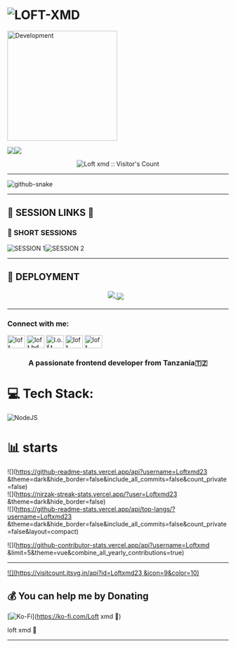 # ![LOFT-XMD](https://readme-typing-svg.demolab.com?font=Roboto&size=26&weight=600&pause=1000&color=FF69B4&center=true&vCenter=true&width=600&lines=✨+HELOO😁!+WELCOME+TO+LOFT-XMD;🔥+ULTIMATE+WHATSAPP+BOT+WITH+300%2B+FEATURES;⚡+FASTEST+•+MOST+ADVANCED+•+USER+FRIENDLY)


<img alt="Development" width="250" src="https://media2.giphy.com/media/W9tBvzTXkQopi/giphy.gif?cid=6c09b952xu6syi1fyqfyc04wcfk0qvqe8fd7sop136zxfjyn&ep=v1_internal_gif_by_id&rid=giphy.gif&ct=g" /> </p>
<a><img src='https://i.imgur.com/LyHic3i.gif'/></a><a><img src='https://i.imgur.com/LyHic3i.gif'/></a>

</p>
<p align="center"><img src="https://profile-counter.glitch.me/{abdallahsalimjuma}/count.svg" alt="Loft xmd :: Visitor's Count" /></p>

---

  <!-- Snake Code Contribution Map -->
  <picture>
    <source media="(prefers-color-scheme: dark)" srcset="https://cdn.jsdelivr.net/gh/Aoudumber-Bade/Aoudumber-Bade/profile-snake-contrib/github-contribution-grid-snake-dark.svg" />
    <source media="(prefers-color-scheme: light)" srcset="https://cdn.jsdelivr.net/gh/Aoudumber-Bade/Aoudumber-Bade/profile-snake-contrib/github-contribution-grid-snake.svg" />
    <img alt="github-snake" src="https://cdn.jsdelivr.net/gh/Aoudumber-Bade/Aoudumber-Bade/profile-snake-contrib/github-contribution-grid-snake-dark.svg" />
  </picture>
  









---

## 🌟 **SESSION LINKS** 🌟
### 🔷 SHORT SESSIONS
![SESSION 1](https://img.shields.io/badge/_𝗦𝗘𝗦𝗦𝗜𝗢𝗡_1-8A2BE2?style=for-the-badge&logo=heroku)![SESSION 2](https://img.shields.io/badge/_𝗦𝗘𝗦𝗦𝗜𝗢𝗡_2-FF69B4?style=for-the-badge&logo=heroku)

---

## 🚀 **DEPLOYMENT**  
<div align="center" style="margin: 20px 0;">
  <a href="https://gd-sdeploy.vercel.app/">
    <img src="https://img.shields.io/badge/HEROKU-430098?style=for-the-badge&logo=heroku&logoColor=white">
</a>
<a href="https://app.koyeb.com/deploy?type=git&repository=https://github.com/DASTAGHIR/PRINCEMD&branch=main&name=princegds&builder=dockerfile&env[SESSION_ID]=&env[BOT_NAME]=PRINCE-MD&env[OWNER_NUMBER]=6281220527432%3B%E2%9D%A3%EF%B8%8FPRINCE+THE+DEVELOPER&env[MODE]=public&env[PREFIX]=&env[antidelete]=all&env[DATABASE_URL]=&env[ANTI_LINK]=true&env[AutoReaction]=false&env[STATUSVIEW]=true&env[STATUS_MSG]=Your+Status+has+been+seen+by+Prince+bot&env[REJECTSCALLS]=false&env[CALLMSG]=For+now+calls+are+restricted+by+my+owner&env[ANTIFAKE_USERS]=1%2C212%2C63%2C44&env[AUTO_APPROVE_USERS]=92%2C880&env[PACK_NAME]=Prince%F0%9F%92%96&env[DL_MSG]=_📥DOWNLOADED+SUCCESSFULLY✅_&env[STATUSVIEW]=true&env[StatusEmojies]=♥️%2C🤗%2C❤️%2C💞%2C❣️%2C💙%2C💛%2C🤍%2C💚%2C😍%2C🥰%2C💝%2C💖%2C💗%2C💓%2C💞%2C💕%2C❣️%2C💘%2C💟%2C🖤%2C🤎%2C💜%2C💫%2C🌸">
    <img src="https://img.shields.io/badge/KOYEB-000000?style=for-the-badge&logo=koyeb" style="vertical-align: middle; margin-right: 10px;">
</a>
</div>

---


<h3 align="left">Connect with me:</h3>
<p align="left">
<a href="https://twitter.com/loft" target="blank"><img align="center" src="https://raw.githubusercontent.com/rahuldkjain/github-profile-readme-generator/master/src/images/icons/Social/twitter.svg" alt="loft" height="30" width="40" /></a>
<a href="https://fb.com/loft hd" target="blank"><img align="center" src="https://raw.githubusercontent.com/rahuldkjain/github-profile-readme-generator/master/src/images/icons/Social/facebook.svg" alt="loft hd" height="30" width="40" /></a>
<a href="https://instagram.com/l.o.f.t" target="blank"><img align="center" src="https://raw.githubusercontent.com/rahuldkjain/github-profile-readme-generator/master/src/images/icons/Social/instagram.svg" alt="l.o.f.t" height="30" width="40" /></a>
<a href="https://www.youtube.com/c/loft xmd" target="blank"><img align="center" src="https://raw.githubusercontent.com/rahuldkjain/github-profile-readme-generator/master/src/images/icons/Social/youtube.svg" alt="loft xmd" height="30" width="40" /></a>
<a href="https://auth.geeksforgeeks.org/user/loft" target="blank"><img align="center" src="https://raw.githubusercontent.com/rahuldkjain/github-profile-readme-generator/master/src/images/icons/Social/geeks-for-geeks.svg" alt="loft" height="30" width="40" /></a>
</p>

<h3 align="center">A passionate frontend developer from Tanzania🇹🇿</h3>


# 💻 Tech Stack:
![NodeJS](https://img.shields.io/badge/node.js-6DA55F?style=for-the-badge&logo=node.js&logoColor=white)
# 📊 starts
![](https://github-readme-stats.vercel.app/api?username=Loftxmd23 &theme=dark&hide_border=false&include_all_commits=false&count_private=false)<br/>
![](https://nirzak-streak-stats.vercel.app/?user=Loftxmd23 &theme=dark&hide_border=false)<br/>
![](https://github-readme-stats.vercel.app/api/top-langs/?username=Loftxmd23 &theme=dark&hide_border=false&include_all_commits=false&count_private=false&layout=compact)


![](https://github-contributor-stats.vercel.app/api?username=Loftxmd &limit=5&theme=vue&combine_all_yearly_contributions=true)

---
[![](https://visitcount.itsvg.in/api?id=Loftxmd23 &icon=9&color=10)](https://visitcount.itsvg.in)

  ## 💰 You can help me by Donating
  [![Ko-Fi](https://img.shields.io/badge/Ko--fi-F16061?style=for-the-badge&logo=ko-fi&logoColor=white)](https://ko-fi.com/Loft xmd 🚀) 

  
<!-- Proudly created with GPRM ( https://gprm.itsvg.in ) -->loft xmd 🚀 




---
